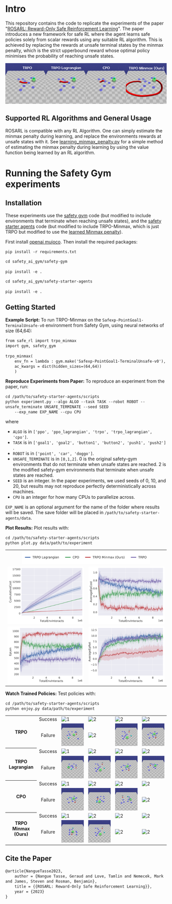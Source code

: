 # Intro

This repository contains the code to replicate the experiments of the paper "[ROSARL: Reward-Only Safe Reinforcement Learning](https://arxiv.org/pdf/2306.00035.pdf)". The paper introduces a new framework for safe RL where the agent learns safe policies solely from scalar rewards using any suitable RL algorithm. This is achieved by replacing the rewards at unsafe terminal states by the minmax penalty, which is the strict upperbound reward whose optimal policy minimises the probability of reaching unsafe states.

![Trajectories from learned policies of baselines vs ours](safety_ai_gym/images/algorithms_trajectories.png)

## Supported RL Algorithms and General Usage

ROSARL is compatible with any RL Algorithm. One can simply estimate the minmax penalty during learning, and replace the environments rewards at unsafe states with it. See [learning_minmax_penalty.py](learning_minmax_penalty.py) for a simple method of estimating the minmax penalty during learning by using the value function being learned by an RL algorithm. 

# Running the Safety Gym experiments

## Installation
These experiments use the [safety gym](https://github.com/openai/safety-gym) code (but modified to include environments that terminate when reaching unsafe states), and the [safety starter agents](https://github.com/openai/safety-starter-agents) code (but modified to include TRPO-Minmax, which is just TRPO but modified to use the [learned Minmax penalty](learning_minmax_penalty.py)).   

First install [openai mujoco](https://github.com/openai/mujoco-py). Then install the required packages:

```
pip install -r requirements.txt
```

```
cd safety_ai_gym/safety-gym

pip install -e .
```

```
cd safety_ai_gym/safety-starter-agents

pip install -e .
```

## Getting Started

**Example Script:** To run TRPO-Minmax on the `Safexp-PointGoal1-TerminalUnsafe-v0` environment from Safety Gym, using neural networks of size (64,64):

```
from safe_rl import trpo_minmax
import gym, safety_gym

trpo_minmax(
	env_fn = lambda : gym.make('Safexp-PointGoal1-TerminalUnsafe-v0'),
	ac_kwargs = dict(hidden_sizes=(64,64))
	)

```


**Reproduce Experiments from Paper:** To reproduce an experiment from the paper, run:

```
cd /path/to/safety-starter-agents/scripts
python experiment.py --algo ALGO --task TASK --robot ROBOT --unsafe_terminate UNSAFE_TERMINATE --seed SEED 
	--exp_name EXP_NAME --cpu CPU
```

where 

* `ALGO` is in `['ppo', 'ppo_lagrangian', 'trpo', 'trpo_lagrangian', 'cpo']`.
* `TASK` is in `['goal1', 'goal2', 'button1', 'button2', 'push1', 'push2']` .
* `ROBOT` is in `['point', 'car', 'doggo']`.
* `UNSAFE_TERMINATE` is in `[0,1,2]`. 0 is the original safety-gym environments that do not terminate when unsafe states are reached. 2 is the modified safety-gym environments that terminate when unsafe states are reached.
* `SEED` is an integer. In the paper experiments, we used seeds of 0, 10, and 20, but results may not reproduce perfectly deterministically across machines.
* `CPU` is an integer for how many CPUs to parallelize across.

`EXP_NAME` is an optional argument for the name of the folder where results will be saved. The save folder will be placed in `/path/to/safety-starter-agents/data`. 


**Plot Results:** Plot results with:

```
cd /path/to/safety-starter-agents/scripts
python plot.py data/path/to/experiment
```


<table>
  <tr>
	  <th colspan="2"><img src="safety_ai_gym/images/_legend.png" alt="2" width = 400px height = auto></th>
  </tr>
  <tr>
    <td><img src="safety_ai_gym/images/_cumulativecost_nolegend.png" alt="2" width = 400px height = auto></td>
    <td><img src="safety_ai_gym/images/_averageepcost_nolegend.png" alt="2" width = 400px height = auto></td>
  </tr>   
  <tr>
    <td><img src="safety_ai_gym/images/_eplen_nolegend.png" alt="2" width = 400px height = auto></td>
    <td><img src="safety_ai_gym/images/_averageepret_nolegend.png" alt="2" width = 400px height = auto></td>
  </tr> 
</table>

**Watch Trained Policies:** Test policies with:

```
cd /path/to/safety-starter-agents/scripts
python enjoy.py data/path/to/experiment
```


<table>
  <tr>
    <th rowspan="2" scope="rowgroup">TRPO</th>
    <td style="text-align:center"> Success </td>
    <td> <img src="safety_ai_gym/videos/point_goal1_terminal_unsafe/trpo_s1_success.gif"  alt="1" width = auto height = auto ></td>
    <td><img src="safety_ai_gym/videos/point_goal1_terminal_unsafe/trpo_s17_success.gif" alt="2" width = auto height = auto></td>
    <td><img src="safety_ai_gym/videos/point_goal1_terminal_unsafe/trpo_s29_success.gif" alt="2" width = auto height = auto></td>
    <td><img src="safety_ai_gym/videos/point_goal1_terminal_unsafe/trpo_s39_success.gif" alt="2" width = auto height = auto></td>
   </tr> 
   <tr>
    <td style="text-align:center"> Failure </td>
    <td> <img src="safety_ai_gym/videos/point_goal1_terminal_unsafe/trpo_s3_failure.gif"  alt="1" width = auto height = auto ></td>
    <td><img src="safety_ai_gym/videos/point_goal1_terminal_unsafe/trpo_s5_failure.gif" alt="2" width = auto height = auto></td>
    <td><img src="safety_ai_gym/videos/point_goal1_terminal_unsafe/trpo_s7_failure.gif" alt="2" width = auto height = auto></td>
    <td><img src="safety_ai_gym/videos/point_goal1_terminal_unsafe/trpo_s9_failure.gif" alt="2" width = auto height = auto></td>
  </tr>
  <tr>
    <th rowspan="2" scope="rowgroup">TRPO Lagrangian</th>
    <td style="text-align:center"> Success </td>
    <td> <img src="safety_ai_gym/videos/point_goal1_terminal_unsafe/trpo_lagrangian_s1_success.gif"  alt="1" width = auto height = auto ></td>
    <td><img src="safety_ai_gym/videos/point_goal1_terminal_unsafe/trpo_lagrangian_s3_success.gif" alt="2" width = auto height = auto></td>
    <td><img src="safety_ai_gym/videos/point_goal1_terminal_unsafe/trpo_lagrangian_s15_success.gif" alt="2" width = auto height = auto></td>
    <td><img src="safety_ai_gym/videos/point_goal1_terminal_unsafe/trpo_lagrangian_s23_success.gif" alt="2" width = auto height = auto></td>
   </tr> 
   <tr>
    <td style="text-align:center"> Failure </td>
    <td> <img src="safety_ai_gym/videos/point_goal1_terminal_unsafe/trpo_lagrangian_s5_failure.gif"  alt="1" width = auto height = auto ></td>
    <td><img src="safety_ai_gym/videos/point_goal1_terminal_unsafe/trpo_lagrangian_s7_failure.gif" alt="2" width = auto height = auto></td>
    <td><img src="safety_ai_gym/videos/point_goal1_terminal_unsafe/trpo_lagrangian_s9_failure.gif" alt="2" width = auto height = auto></td>
    <td><img src="safety_ai_gym/videos/point_goal1_terminal_unsafe/trpo_lagrangian_s11_failure.gif" alt="2" width = auto height = auto></td>
  </tr>
  <tr>
    <th rowspan="2" scope="rowgroup">CPO</th>
    <td style="text-align:center"> Success </td>
    <td> <img src="safety_ai_gym/videos/point_goal1_terminal_unsafe/cpo_s1_success.gif"  alt="1" width = auto height = auto ></td>
    <td><img src="safety_ai_gym/videos/point_goal1_terminal_unsafe/cpo_s3_success.gif" alt="2" width = auto height = auto></td>
    <td><img src="safety_ai_gym/videos/point_goal1_terminal_unsafe/cpo_s5_success.gif" alt="2" width = auto height = auto></td>
    <td><img src="safety_ai_gym/videos/point_goal1_terminal_unsafe/cpo_s7_success.gif" alt="2" width = auto height = auto></td>
   </tr> 
   <tr>
    <td style="text-align:center"> Failure </td>
    <td> <img src="safety_ai_gym/videos/point_goal1_terminal_unsafe/cpo_s9_failure.gif"  alt="1" width = auto height = auto ></td>
    <td><img src="safety_ai_gym/videos/point_goal1_terminal_unsafe/cpo_s25_failure.gif" alt="2" width = auto height = auto></td>
    <td><img src="safety_ai_gym/videos/point_goal1_terminal_unsafe/cpo_s33_failure.gif" alt="2" width = auto height = auto></td>
    <td><img src="safety_ai_gym/videos/point_goal1_terminal_unsafe/cpo_s35_failure.gif" alt="2" width = auto height = auto></td>
  </tr>
  <tr>
    <th rowspan="2" scope="rowgroup">TRPO Minmax (Ours)</th>
    <td style="text-align:center"> Success </td>
    <td> <img src="safety_ai_gym/videos/point_goal1_terminal_unsafe/trpo_minmax_s3_success.gif"  alt="1" width = auto height = auto ></td>
    <td><img src="safety_ai_gym/videos/point_goal1_terminal_unsafe/trpo_minmax_s5_success.gif" alt="2" width = auto height = auto></td>
    <td><img src="safety_ai_gym/videos/point_goal1_terminal_unsafe/trpo_minmax_s9_success.gif" alt="2" width = auto height = auto></td>
    <td><img src="safety_ai_gym/videos/point_goal1_terminal_unsafe/trpo_minmax_s13_success.gif" alt="2" width = auto height = auto></td>
   </tr> 
   <tr>
    <td style="text-align:center"> Failure </td>
    <td> <img src="safety_ai_gym/videos/point_goal1_terminal_unsafe/trpo_minmax_s1_failure.gif"  alt="1" width = auto height = auto ></td>
    <td><img src="safety_ai_gym/videos/point_goal1_terminal_unsafe/trpo_minmax_s7_failure.gif" alt="2" width = auto height = auto></td>
    <td><img src="safety_ai_gym/videos/point_goal1_terminal_unsafe/trpo_minmax_s11_failure.gif" alt="2" width = auto height = auto></td>
    <td><img src="safety_ai_gym/videos/point_goal1_terminal_unsafe/trpo_minmax_s25_failure.gif" alt="2" width = auto height = auto></td>
  </tr>
</table>


## Cite the Paper


```
@article{NangueTasse2023,
    author = {Nangue Tasse, Geraud and Love, Tamlin and Nemecek, Mark and James, Steven and Rosman, Benjamin},
    title = {{ROSARL: Reward-Only Safe Reinforcement Learning}},
    year = {2023}
}
```
